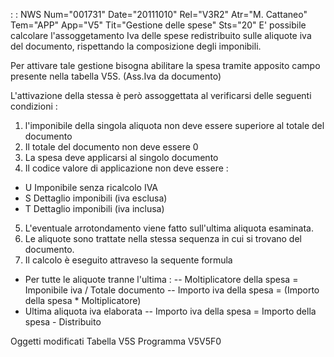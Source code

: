  :  : NWS Num="001731" Date="20111010" Rel="V3R2" Atr="M. Cattaneo" Tem="APP" App="V5" Tit="Gestione delle spese" Sts="20"
E' possibile calcolare l'assoggetamento Iva delle spese redistribuito sulle aliquote iva del documento, rispettando la composizione degli imponibili.

Per attivare tale gestione bisogna abilitare la spesa tramite apposito campo presente nella tabella
V5S. (Ass.Iva da documento)

L'attivazione della stessa è però assoggettata al verificarsi delle seguenti condizioni : 

1) l'imponibile della singola aliquota non deve essere superiore al totale del documento
2) Il totale del documento non deve essere 0
3) La spesa deve applicarsi al singolo documento
4) Il codice valore di applicazione non deve essere : 
- U Imponibile senza ricalcolo IVA
- S Dettaglio imponibili (iva esclusa)
- T Dettaglio imponibili (iva inclusa)
5) L'eventuale arrotondamento viene fatto sull'ultima aliquota esaminata.
6) Le aliquote sono trattate nella stessa sequenza in cui si trovano del documento.
7) Il calcolo è eseguito attraveso la sequente formula
- Per tutte le aliquote tranne l'ultima : 
-- Moltiplicatore della spesa = Imponibile iva / Totale documento
-- Importo iva della spesa = (Importo della spesa \* Moltiplicatore)
- Ultima aliquota iva elaborata
-- Importo iva della spesa = Importo della spesa - Distribuito

Oggetti modificati
Tabella V5S
Programma V5V5F0
